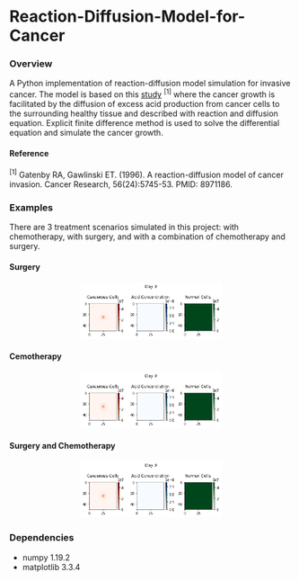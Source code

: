 # Reaction-Diffusion-Model-for-Cancer

### Overview

A Python implementation of reaction-diffusion model simulation for invasive cancer. The model is based on this [study](https://cancerres.aacrjournals.org/content/canres/56/24/5745.full.pdf) <sup>[1]</sup> where the cancer growth is facilitated by the diffusion of excess acid production from cancer cells to the surrounding healthy tissue and described with reaction and diffusion equation. Explicit finite difference method is used to solve the differential equation and simulate the cancer growth.

#### Reference

<sup>[1]</sup> Gatenby RA, Gawlinski ET. (1996). A reaction-diffusion model of cancer invasion.
Cancer Research, 56(24):5745-53. PMID: 8971186.

### Examples

There are 3 treatment scenarios simulated in this project: with chemotherapy, with surgery, and with a combination of chemotherapy and surgery.

#### Surgery

<p align="center">
  <img width=50% height=50% src="https://github.com/AdamPurnomo/Reaction-Diffusion-Model-for-Cancer/blob/main/With%20Surgery.gif?raw=true">
</p>

#### Cemotherapy 

<p align="center">
  <img width=50% height=50% src="https://github.com/AdamPurnomo/Reaction-Diffusion-Model-for-Cancer/blob/main/With%20Chemo.gif?raw=true">
</p>

#### Surgery and Chemotherapy 

<p align="center">
  <img width=50% height=50% src="https://github.com/AdamPurnomo/Reaction-Diffusion-Model-for-Cancer/blob/main/With%20Surgery%20and%20Chemo.gif">
</p>

### Dependencies

* numpy 1.19.2
* matplotlib 3.3.4




